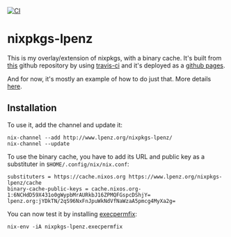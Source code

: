 [![CI](https://github.com/lpenz/nixpkgs-lpenz/workflows/CI/badge.svg)](https://github.com/lpenz/nixpkgs-lpenz/actions)

nixpkgs-lpenz
=============

This is my overlay/extension of nixpkgs, with a binary cache. It's
built from [this](https://github.com/lpenz/nixpkgs-lpenz/) github
repository by using [travis-ci](https://travis-ci.com) and it's
deployed as a [github pages](https://pages.github.com/).

And for now, it's mostly an example of how to do just that. More
details [here](http://www.lpenz.org/articles/nixchannel/).


## Installation

To use it, add the channel and update it:

~~~[.sh]
nix-channel --add http://www.lpenz.org/nixpkgs-lpenz/
nix-channel --update
~~~

To use the binary cache, you have to add its URL and public key as a
substituter in `$HOME/.config/nix/nix.conf`:

~~~[.conf]
substituters = https://cache.nixos.org https://www.lpenz.org/nixpkgs-lpenz/cache
binary-cache-public-keys = cache.nixos.org-1:6NCHdD59X431o0gWypbMrAURkbJ16ZPMQFGspcDShjY= lpenz.org:jYDkTN/2qS96NxFnJpuWkNdVfNaWzaA5pmcg4MyXa2g=
~~~

You can now test it by installing [execpermfix](http://github.com/lpenz/execpermfix):

~~~[.sh]
nix-env -iA nixpkgs-lpenz.execpermfix
~~~

